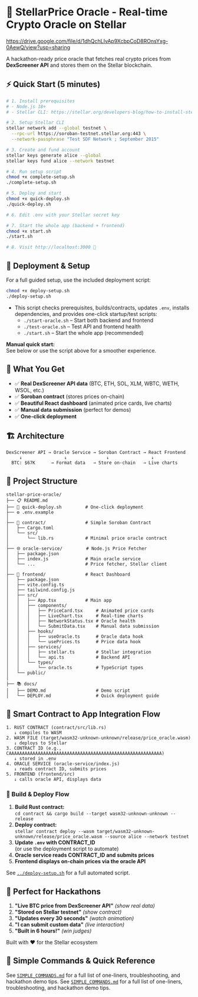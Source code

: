 
# 🚀 StellarPrice Oracle - Real-time Crypto Oracle on Stellar

https://drive.google.com/file/d/1dhQchLIvAp9XcbpCoD8ROnsYxg-0AewQ/view?usp=sharing

A hackathon-ready price oracle that fetches real crypto prices from **DexScreener API** and stores them on the Stellar blockchain.

## ⚡ Quick Start (5 minutes)

```bash
# 1. Install prerequisites
# - Node.js 18+
# - Stellar CLI: https://stellar.org/developers-blog/how-to-install-stellar-cli

# 2. Setup Stellar CLI
stellar network add --global testnet \
  --rpc-url https://soroban-testnet.stellar.org:443 \
  --network-passphrase "Test SDF Network ; September 2015"

# 3. Create and fund account
stellar keys generate alice --global
stellar keys fund alice --network testnet

# 4. Run setup script
chmod +x complete-setup.sh
./complete-setup.sh

# 5. Deploy and start
chmod +x quick-deploy.sh
./quick-deploy.sh

# 6. Edit .env with your Stellar secret key

# 7. Start the whole app (backend + frontend)
chmod +x start.sh
./start.sh

# 8. Visit http://localhost:3000 🎉
```

## 🚀 Deployment & Setup

For a full guided setup, use the included deployment script:

```bash
chmod +x deploy-setup.sh
./deploy-setup.sh
```

- This script checks prerequisites, builds/contracts, updates `.env`, installs dependencies, and provides one-click startup/test scripts:
  - `./start-oracle.sh` – Start both backend and frontend
  - `./test-oracle.sh` – Test API and frontend health
  - `./start.sh` – Start the whole app (recommended)

**Manual quick start:**  
See below or use the script above for a smoother experience.

## 🎯 What You Get

- ✅ **Real DexScreener API data** (BTC, ETH, SOL, XLM, WBTC, WETH, WSOL, etc.)
- ✅ **Soroban contract** (stores prices on-chain)
- ✅ **Beautiful React dashboard** (animated price cards, live charts)
- ✅ **Manual data submission** (perfect for demos)
- ✅ **One-click deployment**

## 🏗️ Architecture

```
DexScreener API → Oracle Service → Soroban Contract → React Frontend
     ↓                ↓               ↓                ↓
  BTC: $67K      → Format data   → Store on-chain   → Live charts
```

## 📁 Project Structure

```
stellar-price-oracle/
├── 📋 README.md
├── 🚀 quick-deploy.sh         # One-click deployment
├── ⚙️ .env.example
│
├── 🦀 contract/               # Simple Soroban Contract
│   ├── Cargo.toml
│   └── src/
│       └── lib.rs            # Minimal price oracle contract
│
├── 🌐 oracle-service/         # Node.js Price Fetcher
│   ├── package.json
│   ├── index.js              # Main oracle service
│   └── ...                   # Price fetcher, Stellar client
│
├── 🎨 frontend/               # React Dashboard
│   ├── package.json
│   ├── vite.config.ts
│   ├── tailwind.config.js
│   ├── src/
│   │   ├── App.tsx           # Main app
│   │   ├── components/
│   │   │   ├── PriceCard.tsx     # Animated price cards
│   │   │   ├── LiveChart.tsx     # Real-time charts
│   │   │   ├── NetworkStatus.tsx # Oracle health
│   │   │   └── SubmitData.tsx    # Manual data submission
│   │   ├── hooks/
│   │   │   ├── useOracle.ts      # Oracle data hook
│   │   │   └── usePrices.ts      # Price data hook
│   │   ├── services/
│   │   │   ├── stellar.ts        # Stellar integration
│   │   │   └── api.ts            # Backend API
│   │   └── types/
│   │       └── oracle.ts         # TypeScript types
│   └── public/
│
├── 📚 docs/
│   ├── DEMO.md                   # Demo script
│   └── DEPLOY.md                 # Quick deployment guide
```

## 🔗 Smart Contract to App Integration Flow

```
1. RUST CONTRACT (contract/src/lib.rs)
   ↓ compiles to WASM
2. WASM FILE (target/wasm32-unknown-unknown/release/price_oracle.wasm)
   ↓ deploys to Stellar
3. CONTRACT ID (e.g., CAAAAAAAAAAAAAAAAAAAAAAAAAAAAAAAAAAAAAAAAAAAAAAAAAAAAAAAAAA)
   ↓ stored in .env
4. ORACLE SERVICE (oracle-service/index.js)
   ↓ reads contract ID, submits prices
5. FRONTEND (frontend/src)
   ↓ calls oracle API, displays data
```

### 🦀 Build & Deploy Flow

1. **Build Rust contract:**  
   `cd contract && cargo build --target wasm32-unknown-unknown --release`
2. **Deploy contract:**  
   `stellar contract deploy --wasm target/wasm32-unknown-unknown/release/price_oracle.wasm --source alice --network testnet`
3. **Update `.env` with CONTRACT_ID**  
   (or use the deployment script to automate)
4. **Oracle service reads CONTRACT_ID and submits prices**
5. **Frontend displays on-chain prices via the oracle API**

See [`../deploy-setup.sh`](../deploy-setup.sh) for a full automated script.

## 🎪 Perfect for Hackathons

1. **"Live BTC price from DexScreener API"** *(show real data)*
2. **"Stored on Stellar testnet"** *(show contract)*  
3. **"Updates every 30 seconds"** *(watch animation)*
4. **"I can submit custom data"** *(live interaction)*
5. **"Built in 6 hours!"** *(win judges)*

Built with ❤️ for the Stellar ecosystem

## 🚀 Simple Commands & Quick Reference

See [`SIMPLE_COMMANDS.md`](./SIMPLE_COMMANDS.md) for a full list of one-liners, troubleshooting, and hackathon demo tips.
See [`SIMPLE_COMMANDS.md`](./SIMPLE_COMMANDS.md) for a full list of one-liners, troubleshooting, and hackathon demo tips.
